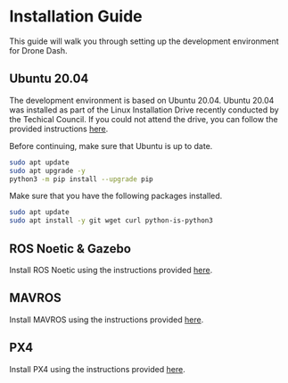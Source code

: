 # Installation Guide
This guide will walk you through setting up the development environment for Drone Dash.

## Ubuntu 20.04
The development environment is based on Ubuntu 20.04. Ubuntu 20.04 was installed as part of the Linux Installation Drive recently conducted by the Techical Council. If you could not attend the drive, you can follow the provided instructions [here](https://docs.google.com/presentation/d/1V-vmox13ZVTD80zHWISHAr5jIA98rXx4nFpERsKTPJI/edit?usp=sharing).

Before continuing, make sure that Ubuntu is up to date.
```bash
sudo apt update
sudo apt upgrade -y
python3 -m pip install --upgrade pip
```

Make sure that you have the following packages installed.
```bash
sudo apt update
sudo apt install -y git wget curl python-is-python3
```

## ROS Noetic & Gazebo
Install ROS Noetic using the instructions provided [here](./ROS.md).

## MAVROS
Install MAVROS using the instructions provided [here](./MAVROS.md).

## PX4
Install PX4 using the instructions provided [here](./PX4.md).